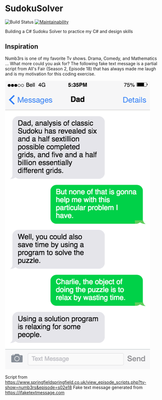 # SudokuSolver
![Build Status](https://travis-ci.org/jamoore5/SudokuSolver.svg?branch=master) [![Maintainability](https://api.codeclimate.com/v1/badges/7254e2d96f80ac8f07f6/maintainability)](https://codeclimate.com/github/jamoore5/SudokuSolver/maintainability)
  
Building a C# Sudoku Solver to practice my C# and design skills

## Inspiration

Numb3rs is one of my favorite Tv shows. Drama, Comedy, and Mathematics ... What more could you ask for? The following fake text message is a partial script from All's Fair (Season 2, Episode 18) that has always made me laugh and is my motivation for this coding exercise. 

![Numb3rs Script from All's Fair S2E18](https://github.com/jamoore5/SudokuSolver/blob/master/numb3rs.png)

Script from https://www.springfieldspringfield.co.uk/view_episode_scripts.php?tv-show=numb3rs&episode=s02e18
Fake text message generated from https://ifaketextmessage.com
